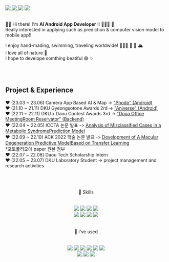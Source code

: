 

<!--
**honor-sky/honor-sky** is a ✨ _special_ ✨ repository because its `README.md` (this file) appears on your GitHub profile.

Here are some ideas to get you started:

- 🔭 I’m currently working on ...
- 🌱 I’m currently learning ...
- 👯 I’m looking to collaborate on ...
- 🤔 I’m looking for help with ...
- 💬 Ask me about ...
- 📫 How to reach me: ...
- 😄 Pronouns: ...
- ⚡ Fun fact: ...
-->
<div align=Left>
<a href="https://studyroadmap-kkm.tistory.com/">
<img src="https://img.shields.io/badge/Blog-EA4AAA?style=flat-square&logo=githubsponsors&logoColor=white"/>
</a>
 <a href="https://www.notion.so/GangMini-5d2204c6f0ff47edb36ec7ee2dc3822d">
<img src="https://img.shields.io/badge/Notion Portfolio-000000?style=flat-square&logo=Notion&logoColor=white"/>
</a>
<img src="https://img.shields.io/badge/keung903@naver.com-03C75A?style=flat-square&logo=Naver&logoColor=white"/>
<img src="https://img.shields.io/badge/@kkaebanjung_danvung-E4405F?style=flat-square&logo=Instagram&logoColor=white"/>
</div>
<br>

 
👋🏻 Hi there! I'm **AI Android App Developer** !! 👩🏻‍💻 📱 <br>
Really interested in applying such as prediction & computer vision model to mobile app!!

I enjoy hand-mading, swimming, traveling worldwide! 🏊🏻‍♀️ 🧶 🎨 🏔<br>
I love all of nature 🌳 <br>
I hope to develope somthing beatiful 😄 ✨ 
<!--improving performance using feature selection-->
<br>
<br>


## Project & Experience
❤️  (23.03 ~ 23.06) Camera App Based AI & Map -> ["Phodo" (Android)](https://github.com/gang-dan/Phodo-Android) <br>
❤️ (21.10 ~ 21.11) DKU Gyeongsotone Awards 2rd -> ["Aniverse" (Android)](https://github.com/honor-sky/Aniverse_Front) <br>
❤️ (22.11 ~ 22.11) DKU x Daou Contest Awards 3rd -> ["Doua Office MeetingRoom Reservator" (Backend)](https://github.com/honor-sky/MeetingRoomReservator)<br>
❤️ (22.04 ~ 22.05) ICCTA 논문 발표 -> [Analysis of Misclassified Cases in a Metabolic SyndromePrediction Model](https://dl.acm.org/doi/abs/10.1145/3543712.3543735) <br>
❤️ (22.09 ~ 22.10) ACK 2022 학술 논문 발표 -> [Development of A Macular Degeneration Predictive ModelBased on Transfer Learning](https://kiss.kstudy.com/Detail/Ar?key=3988296)<br>
*포토폴리오에 paper 원본 첨부<br>
❤️ (22.07 ~ 22.08) Daou Tech Scholarship Intern <br>
❤️ (22.05 ~ 23.07) DKU Laboratory Student -> project management and research activities <br>


<br>
<br>
<br>
<div align=Center>
<center> 💪  Skills  </center> 
<br>
<br>
<img src="https://img.shields.io/badge/Android-3DDC84?style=round-square&logo=Android&logoColor=white"/>
<img src="https://img.shields.io/badge/TensorFlow-FF6F00?style=round-square&logo=TensorFlow&logoColor=white"/>
<img src="https://img.shields.io/badge/Django-092E20?style=round-square&logo=Django&logoColor=white"/>
<img src="https://img.shields.io/badge/MySQL-4479A1?style=round-square&logo=MySQL&logoColor=white"/>
 <br>
<img src="https://img.shields.io/badge/Kotlin-7F52FF?style=round-square&logo=Kotlin&logoColor=white"/>
<img src="https://img.shields.io/badge/JAVA-007396?style=round-square&logo=JAVA&logoColor=white"/>
<img src="https://img.shields.io/badge/Python-3776AB?style=round-square&logo=Python&logoColor=white"/>
<img src="https://img.shields.io/badge/R-276DC3?style=round-square&logo=R&logoColor=white"/>
</div>
<br>
<br>
 
<div align=Center>
<center> 🌱  I've used  </center> 
<br>
<br>
<img src="https://img.shields.io/badge/Figma-F24E1E?style=round-square&logo=Figma&logoColor=white"/>
<img src="https://img.shields.io/badge/Google Colab-F9AB00?style=round-square&logo=Google Colab&logoColor=white"/>
<img src="https://img.shields.io/badge/Android Studio-F9AB00?style=round-square&logo=Android Studio&logoColor=white"/>
<img src="https://img.shields.io/badge/Pycharm-000000?style=round-square&logo=Pycharm&logoColor=white"/>
<img src="https://img.shields.io/badge/RStudio-75AADB?style=round-square&logo=RStudio&logoColor=white"/>
<img src="https://img.shields.io/badge/Intellij Idea-000000?style=round-square&logo=Intellij Idea&logoColor=white"/>
<br>
<img src="https://img.shields.io/badge/GitHib-181717?style=round-square&logo=GitHib&logoColor=white"/>
<img src="https://img.shields.io/badge/Discord-5865F2?style=round-square&logo=Discord&logoColor=white"/>
<img src="https://img.shields.io/badge/Slack-4A154B?style=round-square&logo=Slack&logoColor=white"/>
</div>


